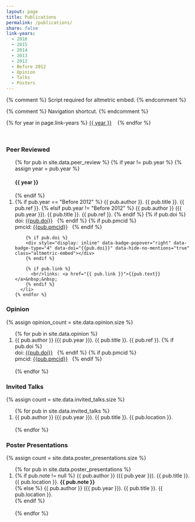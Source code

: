 ```yaml
---
layout: page
title: Publications
permalink: /publications/
share: false
link-years:
  - 2016
  - 2015
  - 2014
  - 2013
  - 2012
  - Before 2012
  - Opinion
  - Talks
  - Posters
---
```


{% comment %} Script required for altmetric embed. {% endcomment %}  
<script type='text/javascript' src='https://d1bxh8uas1mnw7.cloudfront.net/assets/embed.js'></script>
  
{% comment %} Navigation shortcut. {% endcomment %}  
<p>
{% for year in page.link-years %}
<a href="/publications/#{{ year }}">{{ year }}</a>&nbsp;&nbsp;&nbsp;
{% endfor %}
</p><br>

### Peer Reviewed
  <ol reversed>
    {% for pub in site.data.peer_review %}
      {% if year != pub.year %}
        {% assign year = pub.year %}
        <a class="anchor" id="{{ year }}"><h4>{{ year }}</h4></a>
      {% endif %}
      <li>
        {% if pub.year == "Before 2012" %}
          {{ pub.author }}. {{ pub.title }}. {{ pub.ref }}.
        {% elsif pub.year != "Before 2012" %}
          {{ pub.author }} ({{ pub.year }}). {{ pub.title }}. {{ pub.ref }}.
        {% endif %}
        {% if pub.doi %}
          <br/>doi: <a href="http://dx.doi.org/{{ pub.doi }}">{{pub.doi}}</a>&nbsp;&nbsp; 
        {% endif %}
        {% if pub.pmcid %}
          <br/>pmcid: <a href="http://www.ncbi.nlm.nih.gov/pmc/articles/{{ pub.pmcid }}">{{pub.pmcid}}</a>&nbsp;&nbsp; 
        {% endif %}
        
        {% if pub.doi %}
        <div style="display: inline" data-badge-popover="right" data-badge-type="4" data-doi="{{pub.doi}}" data-hide-no-mentions="true" class="altmetric-embed"></div>
        {% endif %}
        
        {% if pub.link %}
          <br/>links: <a href="{{ pub.link }}">{{pub.text}}</a>&nbsp;&nbsp; 
        {% endif %}
      </li>
    {% endfor %}
  </ol>

<a class="anchor" id="Opinion"></a>

### Opinion
  {% assign opinion_count = site.data.opinion.size %}
  
  <ol reversed>
    {% for pub in site.data.opinion %}
      <li>
        {{ pub.author }} ({{ pub.year }}). {{ pub.title }}. {{ pub.ref }}.
        {% if pub.doi %}
          <br/>doi: <a href="http://dx.doi.org/{{ pub.doi }}">{{pub.doi}}</a>&nbsp;&nbsp; 
        {% endif %}
        {% if pub.pmcid %}
          <br/>pmcid: <a href="http://www.ncbi.nlm.nih.gov/pmc/articles/{{ pub.pmcid }}">{{pub.pmcid}}</a>&nbsp;&nbsp; 
        {% endif %}
      </li><br>
    {% endfor %}
  </ol>


<a class="anchor" id="Talks"></a>

### Invited Talks
  {% assign count = site.data.invited_talks.size %}
  
  <ol reversed>
    {% for pub in site.data.invited_talks %}
      <li> 
        {{ pub.author }} ({{ pub.year }}). {{ pub.title }}. {{ pub.location }}.<br/>
      </li><br>
    {% endfor %}
  </ol>

<a class="anchor" id="Posters"></a>  

### Poster Presentations

  {% assign count = site.data.poster_presentations.size %}
  
  <ol reversed>
    {% for pub in site.data.poster_presentations %}
      <li>
        {% if pub.note != null %}
          {{ pub.author }} ({{ pub.year }}). {{ pub.title }}. {{ pub.location }}. <b>{{ pub.note }}</b> <br/>
        {% else %}
          {{ pub.author }} ({{ pub.year }}). {{ pub.title }}. {{ pub.location }}.<br/>
        {% endif %}
      </li><br>
    {% endfor %}
  </ol>
